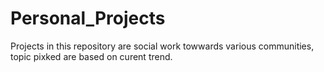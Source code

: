 # Personal_Projects
Projects in this repository are social work towwards various communities, topic pixked are based on curent trend.
